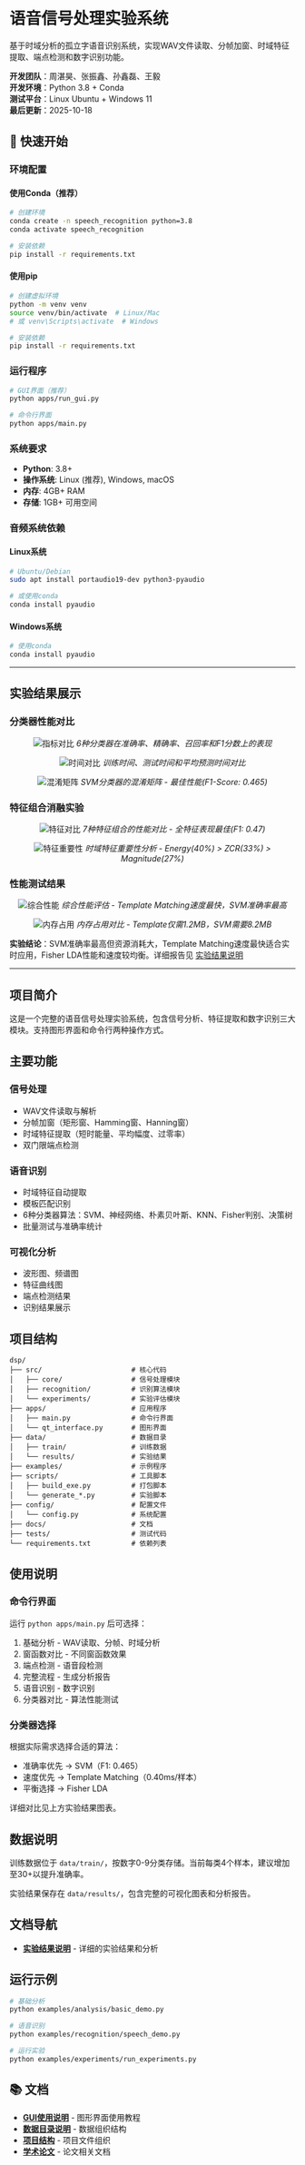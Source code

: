 # 语音信号处理实验系统

基于时域分析的孤立字语音识别系统，实现WAV文件读取、分帧加窗、时域特征提取、端点检测和数字识别功能。

**开发团队**：周湛昊、张振鑫、孙鑫磊、王毅  
**开发环境**：Python 3.8 + Conda  
**测试平台**：Linux Ubuntu + Windows 11  
**最后更新**：2025-10-18

## 🚀 快速开始

### 环境配置

#### 使用Conda（推荐）
```bash
# 创建环境
conda create -n speech_recognition python=3.8
conda activate speech_recognition

# 安装依赖
pip install -r requirements.txt
```

#### 使用pip
```bash
# 创建虚拟环境
python -m venv venv
source venv/bin/activate  # Linux/Mac
# 或 venv\Scripts\activate  # Windows

# 安装依赖
pip install -r requirements.txt
```

### 运行程序

```bash
# GUI界面（推荐）
python apps/run_gui.py

# 命令行界面
python apps/main.py
```

### 系统要求

- **Python**: 3.8+
- **操作系统**: Linux (推荐), Windows, macOS
- **内存**: 4GB+ RAM
- **存储**: 1GB+ 可用空间

### 音频系统依赖

#### Linux系统
```bash
# Ubuntu/Debian
sudo apt install portaudio19-dev python3-pyaudio

# 或使用conda
conda install pyaudio
```

#### Windows系统
```bash
# 使用conda
conda install pyaudio
```

---

## 实验结果展示

### 分类器性能对比

<div align="center">

![指标对比](data/results/comparison/metrics_comparison.png)
*6种分类器在准确率、精确率、召回率和F1分数上的表现*

![时间对比](data/results/comparison/time_comparison.png)
*训练时间、测试时间和平均预测时间对比*

![混淆矩阵](data/results/comparison/confusion_matrix_svm.png)
*SVM分类器的混淆矩阵 - 最佳性能(F1-Score: 0.465)*

</div>

### 特征组合消融实验

<div align="center">

![特征对比](data/results/ablation/feature_comparison.png)
*7种特征组合的性能对比 - 全特征表现最佳(F1: 0.47)*

![特征重要性](data/results/ablation/feature_importance.png)
*时域特征重要性分析 - Energy(40%) > ZCR(33%) > Magnitude(27%)*

</div>

### 性能测试结果

<div align="center">

![综合性能](data/results/performance/comprehensive_performance.png)
*综合性能评估 - Template Matching速度最快，SVM准确率最高*

![内存占用](data/results/performance/memory_usage.png)
*内存占用对比 - Template仅需1.2MB，SVM需要8.2MB*

</div>

**实验结论**：SVM准确率最高但资源消耗大，Template Matching速度最快适合实时应用，Fisher LDA性能和速度较均衡。详细报告见 [实验结果说明](data/results/实验结果说明.md)

---

## 项目简介

这是一个完整的语音信号处理实验系统，包含信号分析、特征提取和数字识别三大模块。支持图形界面和命令行两种操作方式。

## 主要功能

### 信号处理
- WAV文件读取与解析
- 分帧加窗（矩形窗、Hamming窗、Hanning窗）
- 时域特征提取（短时能量、平均幅度、过零率）
- 双门限端点检测

### 语音识别
- 时域特征自动提取
- 模板匹配识别
- 6种分类器算法：SVM、神经网络、朴素贝叶斯、KNN、Fisher判别、决策树
- 批量测试与准确率统计

### 可视化分析
- 波形图、频谱图
- 特征曲线图
- 端点检测结果
- 识别结果展示

## 项目结构

```
dsp/
├── src/                      # 核心代码
│   ├── core/                 # 信号处理模块
│   ├── recognition/          # 识别算法模块
│   └── experiments/          # 实验评估模块
├── apps/                     # 应用程序
│   ├── main.py               # 命令行界面
│   └── qt_interface.py       # 图形界面
├── data/                     # 数据目录
│   ├── train/                # 训练数据
│   └── results/              # 实验结果
├── examples/                 # 示例程序
├── scripts/                  # 工具脚本
│   ├── build_exe.py          # 打包脚本
│   └── generate_*.py         # 实验脚本
├── config/                   # 配置文件
│   └── config.py             # 系统配置
├── docs/                     # 文档
├── tests/                    # 测试代码
└── requirements.txt          # 依赖列表
```

## 使用说明

### 命令行界面

运行 `python apps/main.py` 后可选择：

1. 基础分析 - WAV读取、分帧、时域分析
2. 窗函数对比 - 不同窗函数效果
3. 端点检测 - 语音段检测
4. 完整流程 - 生成分析报告
5. 语音识别 - 数字识别
6. 分类器对比 - 算法性能测试

### 分类器选择

根据实际需求选择合适的算法：

- 准确率优先 → SVM（F1: 0.465）
- 速度优先 → Template Matching（0.40ms/样本）
- 平衡选择 → Fisher LDA

详细对比见上方实验结果图表。

## 数据说明

训练数据位于 `data/train/`，按数字0-9分类存储。当前每类4个样本，建议增加至30+以提升准确率。

实验结果保存在 `data/results/`，包含完整的可视化图表和分析报告。

## 文档导航

- **[实验结果说明](data/results/实验结果说明.md)** - 详细的实验结果和分析
## 运行示例

```bash
# 基础分析
python examples/analysis/basic_demo.py

# 语音识别
python examples/recognition/speech_demo.py

# 运行实验
python examples/experiments/run_experiments.py
```

## 📚 文档

- **[GUI使用说明](docs/GUI_README.md)** - 图形界面使用教程
- **[数据目录说明](data/README.md)** - 数据组织结构
- **[项目结构](PROJECT_STRUCTURE.md)** - 项目文件组织
- **[学术论文](paper/README.md)** - 论文相关文档

